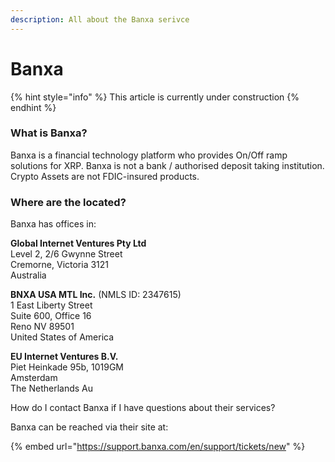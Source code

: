 ```yaml
---
description: All about the Banxa serivce
---
```


# Banxa

{% hint style="info" %}
This article is currently under construction
{% endhint %}

### What is Banxa?

Banxa is a financial technology platform who provides On/Off ramp solutions for XRP. Banxa is not a bank / authorised deposit taking institution. Crypto Assets are not FDIC-insured products.

### Where are the located?

Banxa has offices in:

**Global Internet Ventures Pty Ltd**\
Level 2, 2/6 Gwynne Street\
Cremorne, Victoria 3121\
Australia

**BNXA USA MTL Inc.** (NMLS ID: 2347615)\
1 East Liberty Street\
Suite 600, Office 16\
Reno NV 89501\
United States of America

**EU Internet Ventures B.V.**\
Piet Heinkade 95b, 1019GM\
Amsterdam\
The Netherlands Au

How do I contact Banxa if I have questions about their services?

Banxa can be reached via their site at:

{% embed url="https://support.banxa.com/en/support/tickets/new" %}
